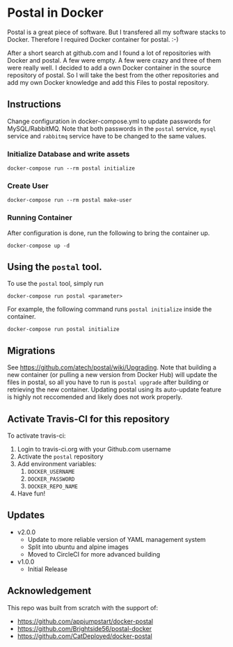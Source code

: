 # Postal in Docker

Postal is a great piece of software. But I transfered all my software stacks to Docker. Therefore I required Docker container for postal. :-)

After a short search at github.com and I found a lot of repositories with Docker and postal. A few were empty. A few were crazy and three of them were really well. I decided to add a own Docker container in the source repository of postal. So I will take the best from the other repositories and add my own Docker knowledge and add this Files to postal repository.

## Instructions

Change configuration in docker-compose.yml to update passwords for MySQL/RabbitMQ. Note that both passwords in the `postal` service, `mysql` service and `rabbitmq` service have to be changed to the same values.

### Initialize Database and write assets

```docker-compose run --rm postal initialize```

### Create User

```docker-compose run --rm postal make-user```

### Running Container

After configuration is done, run the following to bring the container up.
```
docker-compose up -d
```

## Using the `postal` tool.

To use the `postal` tool, simply run
```
docker-compose run postal <parameter>
```
For example, the following command runs `postal initialize` inside the container.
```
docker-compose run postal initialize
```

## Migrations

See https://github.com/atech/postal/wiki/Upgrading. Note that building a new container (or pulling a new version from Docker Hub) will update the files in postal, so all you have to run is `postal upgrade` after building or retrieving the new container. Updating postal using its auto-update feature is highly not reccomended and likely does not work properly.

## Activate Travis-CI for this repository

To activate travis-ci:
1. Login to travis-ci.org with your Github.com username
2. Activate the `postal` repository
3. Add environment variables:
   1. `DOCKER_USERNAME`
   2. `DOCKER_PASSWORD`
   3. `DOCKER_REPO_NAME`
4. Have fun!

## Updates

- v2.0.0
  * Update to more reliable version of YAML management system
  * Split into ubuntu and alpine images
  * Moved to CircleCI for more advanced building
- v1.0.0
  * Initial Release


## Acknowledgement

This repo was built from scratch with the support of:
- https://github.com/appjumpstart/docker-postal
- https://github.com/Brightside56/postal-docker
- https://github.com/CatDeployed/docker-postal